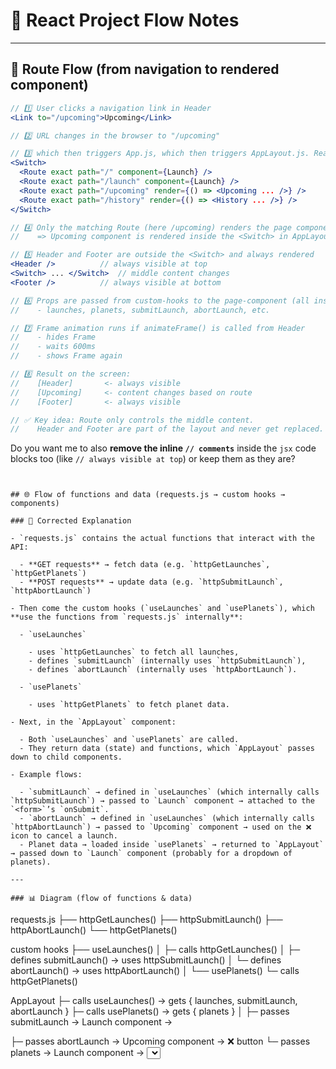 # 🚀 React Project Flow Notes

---

## 🔄 Route Flow (from navigation to rendered component)

```jsx
// 1️⃣ User clicks a navigation link in Header
<Link to="/upcoming">Upcoming</Link>

// 2️⃣ URL changes in the browser to "/upcoming"

// 3️⃣ which then triggers App.js, which then triggers AppLayout.js. React Router sees the new URL and looks at the Routes in AppLayout
<Switch>
  <Route exact path="/" component={Launch} />
  <Route exact path="/launch" component={Launch} />
  <Route exact path="/upcoming" render={() => <Upcoming ... />} />
  <Route exact path="/history" render={() => <History ... />} />
</Switch>

// 4️⃣ Only the matching Route (here /upcoming) renders the page component
//    => Upcoming component is rendered inside the <Switch> in AppLayout

// 5️⃣ Header and Footer are outside the <Switch> and always rendered
<Header />          // always visible at top
<Switch> ... </Switch>  // middle content changes
<Footer />          // always visible at bottom

// 6️⃣ Props are passed from custom-hooks to the page-component (all inside the Applayout-component)
//    - launches, planets, submitLaunch, abortLaunch, etc.

// 7️⃣ Frame animation runs if animateFrame() is called from Header
//    - hides Frame
//    - waits 600ms
//    - shows Frame again

// 8️⃣ Result on the screen:
//    [Header]       <- always visible
//    [Upcoming]     <- content changes based on route
//    [Footer]       <- always visible

// ✅ Key idea: Route only controls the middle content.
//    Header and Footer are part of the layout and never get replaced.


```

Do you want me to also **remove the inline `// comments`** inside the `jsx` code blocks too (like `// always visible at top`) or keep them as they are?
```


## 🌐 Flow of functions and data (requests.js → custom hooks → components)

### 📝 Corrected Explanation

- `requests.js` contains the actual functions that interact with the API:

  - **GET requests** → fetch data (e.g. `httpGetLaunches`, `httpGetPlanets`)
  - **POST requests** → update data (e.g. `httpSubmitLaunch`, `httpAbortLaunch`)

- Then come the custom hooks (`useLaunches` and `usePlanets`), which **use the functions from `requests.js` internally**:

  - `useLaunches`

    - uses `httpGetLaunches` to fetch all launches,
    - defines `submitLaunch` (internally uses `httpSubmitLaunch`),
    - defines `abortLaunch` (internally uses `httpAbortLaunch`).

  - `usePlanets`

    - uses `httpGetPlanets` to fetch planet data.

- Next, in the `AppLayout` component:

  - Both `useLaunches` and `usePlanets` are called.
  - They return data (state) and functions, which `AppLayout` passes down to child components.

- Example flows:

  - `submitLaunch` → defined in `useLaunches` (which internally calls `httpSubmitLaunch`) → passed to `Launch` component → attached to the `<form>`’s `onSubmit`.
  - `abortLaunch` → defined in `useLaunches` (which internally calls `httpAbortLaunch`) → passed to `Upcoming` component → used on the ❌ icon to cancel a launch.
  - Planet data → loaded inside `usePlanets` → returned to `AppLayout` → passed down to `Launch` component (probably for a dropdown of planets).

---

### 📊 Diagram (flow of functions & data)

```
requests.js
├── httpGetLaunches()
├── httpSubmitLaunch()
├── httpAbortLaunch()
└── httpGetPlanets()

custom hooks
├── useLaunches()
│     ├─ calls httpGetLaunches()
│     ├─ defines submitLaunch() → uses httpSubmitLaunch()
│     └─ defines abortLaunch()  → uses httpAbortLaunch()
│
└── usePlanets()
      └─ calls httpGetPlanets()

AppLayout
├─ calls useLaunches() → gets { launches, submitLaunch, abortLaunch }
├─ calls usePlanets()  → gets { planets }
│
├─ passes submitLaunch → Launch component → <form onSubmit>
├─ passes abortLaunch  → Upcoming component → ❌ button
└─ passes planets      → Launch component → <select options>
```

```

```
